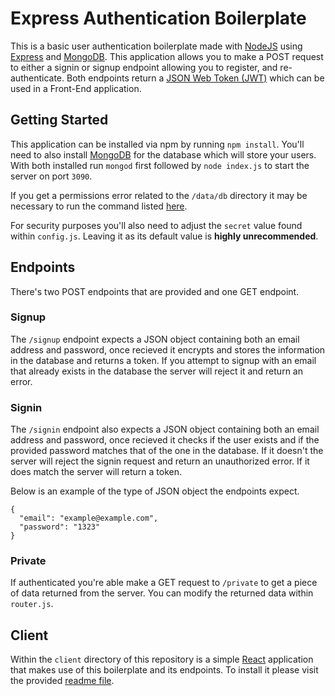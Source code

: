 # Express Authentication Boilerplate
This is a basic user authentication boilerplate made with [NodeJS](https://nodejs.org/en/) using [Express](https://expressjs.com/) and [MongoDB](https://www.mongodb.com/). This application allows you to make a POST request to either a signin or signup endpoint allowing you to register, and re-authenticate. Both endpoints return a [JSON Web Token (JWT)](https://jwt.io/) which can be used in a Front-End application.

## Getting Started
This application can be installed via npm by running `npm install`. You'll need to also install [MongoDB](https://www.mongodb.com/) for the database which will store your users. With both installed run `mongod` first followed by `node index.js` to start the server on port `3090`. 

If you get a permissions error related to the `/data/db` directory it may be necessary to run the command listed [here](data/db/README.md).

For security purposes you'll also need to adjust the `secret` value found within `config.js`. Leaving it as its default value is **highly unrecommended**.

## Endpoints
There's two POST endpoints that are provided and one GET endpoint.

### Signup
The  `/signup` endpoint expects a JSON object containing both an email address and password, once recieved it encrypts and stores the information in the database and returns a token. If you attempt to signup with an email that already exists in the database the server will reject it and return an error.

### Signin
The `/signin` endpoint also expects a JSON object containing both an email address and password, once recieved it checks if the user exists and if the provided password matches that of the one in the database. If it doesn't the server will reject the signin request and return an unauthorized error. If it does match the server will return a token.

Below is an example of the type of JSON object the endpoints expect.

```
{
  "email": "example@example.com",
  "password": "1323"
}
```

### Private
If authenticated you're able make a GET request to `/private` to get a piece of data returned from the server. You can modify the returned data within `router.js`.

## Client
Within the `client` directory of this repository is a simple [React](https://reactjs.org/) application that makes use of this boilerplate and its endpoints. To install it please visit the provided [readme file](client/README.md).
